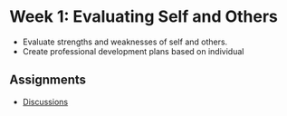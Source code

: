# Week 1: Evaluating Self and Others

- Evaluate strengths and weaknesses of self and others.
- Create professional development plans based on individual

## Assignments

- [Discussions](Discussions.md)
